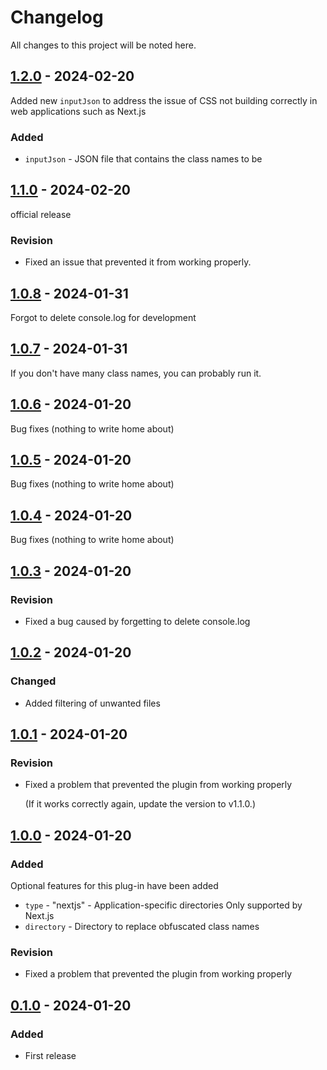 # Changelog

All changes to this project will be noted here.

## [1.2.0] - 2024-02-20

Added new `inputJson` to address the issue of CSS not building correctly in web applications such as Next.js

### Added

- `inputJson` - JSON file that contains the class names to be

## [1.1.0] - 2024-02-20

official release

### Revision

- Fixed an issue that prevented it from working properly.

## [1.0.8] - 2024-01-31

Forgot to delete console.log for development

## [1.0.7] - 2024-01-31

If you don't have many class names, you can probably run it.

## [1.0.6] - 2024-01-20

Bug fixes (nothing to write home about)

## [1.0.5] - 2024-01-20

Bug fixes (nothing to write home about)

## [1.0.4] - 2024-01-20

Bug fixes (nothing to write home about)

## [1.0.3] - 2024-01-20

### Revision

- Fixed a bug caused by forgetting to delete console.log

## [1.0.2] - 2024-01-20

### Changed

- Added filtering of unwanted files

## [1.0.1] - 2024-01-20

### Revision

- Fixed a problem that prevented the plugin from working properly

  (If it works correctly again, update the version to v1.1.0.)

## [1.0.0] - 2024-01-20

### Added

Optional features for this plug-in have been added

- `type` - "nextjs" - Application-specific directories Only supported by Next.js
- `directory` - Directory to replace obfuscated class names

### Revision

- Fixed a problem that prevented the plugin from working properly

## [0.1.0] - 2024-01-20

### Added

- First release

[0.1.0]: https://www.npmjs.com/package/postcss-classname-obfuscator/v/0.1.0
[1.0.0]: https://www.npmjs.com/package/postcss-classname-obfuscator/v/1.0.0
[1.0.1]: https://www.npmjs.com/package/postcss-classname-obfuscator/v/1.0.1
[1.0.2]: https://www.npmjs.com/package/postcss-classname-obfuscator/v/1.0.2
[1.0.3]: https://www.npmjs.com/package/postcss-classname-obfuscator/v/1.0.3
[1.0.4]: https://www.npmjs.com/package/postcss-classname-obfuscator/v/1.0.4
[1.0.5]: https://www.npmjs.com/package/postcss-classname-obfuscator/v/1.0.5
[1.0.6]: https://www.npmjs.com/package/postcss-classname-obfuscator/v/1.0.6
[1.0.7]: https://www.npmjs.com/package/postcss-classname-obfuscator/v/1.0.7
[1.0.8]: https://www.npmjs.com/package/postcss-classname-obfuscator/v/1.0.8
[1.1.0]: https://www.npmjs.com/package/postcss-classname-obfuscator/v/1.1.0
[1.2.0]: https://www.npmjs.com/package/postcss-classname-obfuscator/v/1.2.0
